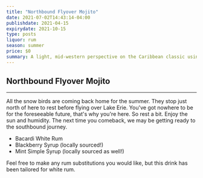 ```yaml
---
title: "Northbound Flyover Mojito"
date: 2021-07-02T14:43:14-04:00
publishdate: 2021-04-15
expirydate: 2021-10-15 
type: posts
liquor: rum
season: summer
price: $0
summary: A light, mid-western perspective on the Caribbean classic using local berries and a local weed.
---
```

## Northbound Flyover Mojito
---
All the snow birds are coming back home for the summer.  They stop just north of here to rest before flying over Lake Erie.  You've got nowhere to be for the foreseeable future, that's why you're here.  So rest a bit.  Enjoy the sun and humidity.  The next time you comeback, we may be getting ready to the southbound journey.

* Bacardi White Rum
* Blackberry Syrup (locally sourced!)
* Mint Simple Syrup (locally sourced as well!)

Feel free to make any rum substitutions you would like, but this drink has been tailored for white rum.